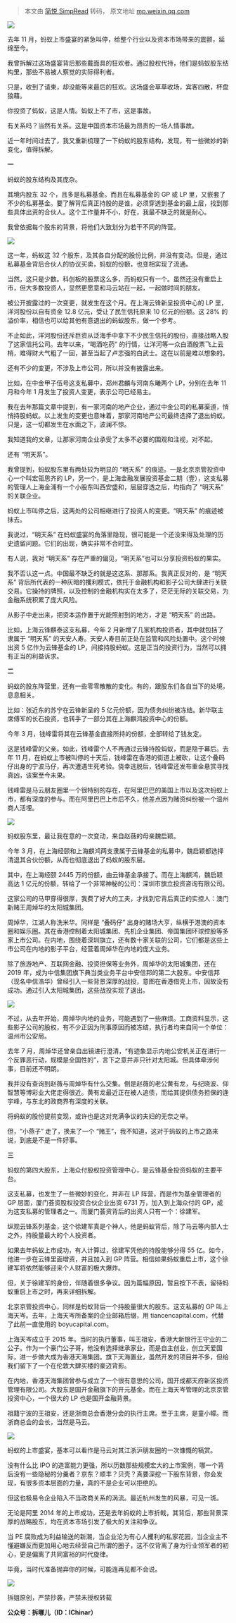 > 本文由 [简悦 SimpRead](http://ksria.com/simpread/) 转码， 原文地址 [mp.weixin.qq.com](https://mp.weixin.qq.com/s/mWCU4YClRaiyVKgAxrgM7Q)

![](https://mmbiz.qpic.cn/mmbiz_png/mSsv2dSDHMXKHF9JrmmiaOEEqobCPnq3abP97HpvSg6SEwVHHRMACc6DemN8Cy0IYLmRUTcfXsy8Ze9bOvAco1w/640?wx_fmt=png)

去年 11 月，蚂蚁上市盛宴的紧急叫停，给整个行业以及资本市场带来的震颤，延绵至今。  

我曾拆解过这场盛宴背后那些戴面具的狂欢者。通过股权代持，他们是蚂蚁股东结构里，那些不易被人察觉的实际得利者。

只是，收到了请柬，却没能等来最后的狂欢。这场盛会草草收场，宾客四散，杯盘狼藉。

你投资了蚂蚁，这是人情。蚂蚁上不了市，这是事故。

有关系吗？当然有关系。这是中国资本市场最为昂贵的一场人情事故。

近一年时间过去了，我又重新梳理了一下蚂蚁的股东结构，发现，有一些微妙的新变化，值得拆解。

**一**

蚂蚁的股东结构及其庞杂。

其境内股东 32 个，且多是私募基金。而且在私募基金的 GP 或 LP 里，又嵌套了不少的私募基金。要了解背后真正持股的是谁，必须穿透到基金的最上层，找到那些具体出资的合伙人。这个工作量并不小，好在，我最不缺乏的就是耐心。

我曾依据每个股东的背景，将他们大致划分为若干不同的阵营。

![](https://mmbiz.qpic.cn/mmbiz_png/mSsv2dSDHMW6ibwEZMdXiczww4ngeLOnzGleXsKUwYuC4bfib0viaczQurWKgvqno223iaYrxUF7DyLafLsTaeXpWUg/640?wx_fmt=png)

这一年，蚂蚁这 32 个股东，及其各自分配的股份比例，并没有变动。但是，通过私募基金背后合伙人的协议买卖，蚂蚁的份额，也变相实现了流通。

当然，这只是少数。科创板的股票这么多，而蚂蚁只有一个。虽然还没有重启上市，但大多数投资人，显然更愿意和马云站在一起，一起做时间的朋友。

被公开披露过的一次变更，就发生在这个月。在上海云锋新呈投资中心的 LP 里，洋河股份以自有资金 12.8 亿元，受让了民生信托原来 10 亿元的份额。这 28% 的溢价率，相信也可以给其他有意退出的蚂蚁股东，做一个参考。

不止如此，洋河股份还斥巨资从泛海手中拿下不少民生信托的股份，直接战略入股了这家信托公司。去年以来，“喝酒吃药” 的行情，让洋河等一众白酒股票飞上云梢，难得财大气粗了一回，甚至当起了卢志强的白武士。这在以前是难以想象的。

还有不少的变更，不涉及上市公司，所以并没有披露出来。

比如，在中金甲子伍号这支私募中，郑州君麟与河南东曦两个 LP，分别在去年 11 月和今年 1 月发生了投资人变更，表示公司已经易主。

我在去年那篇文章中提到，有一家河南的地产企业，通过中金公司的私募渠道，悄悄持股蚂蚁。以上发生的变更也意味着，那家河南地产公司最终选择了退出蚂蚁。只是，这一切都发生在水面之下，波澜不惊。

我知道我的文章，让那家河南企业承受了太多不必要的围观和注视，对不起。

还有 “明天系”。

我曾提到，蚂蚁股东里有两处较为明显的 “明天系” 的痕迹。一是北京京管投资中心一个叫宏瓴思齐的 LP，另一个，是上海金融发展投资基金二期（壹），这支私募的管理人上海金浦有一个小股东叫西安盛和，层层穿透之后，均指向了 “明天系” 的关联企业。

蚂蚁上市叫停之后，这两处的公司相继进行了投资人的变更。“明天系” 的痕迹被抹去。

我说过，“明天系” 在蚂蚁盛宴的角落里隐现，很可能是一个还没来得及处理的历史遗留问题。它们的出现，确实非常不合时宜。

有人说，我对 “明天系” 存在严重的偏见，“明天系”也可以分享投资蚂蚁的果实。

我不否认这一点。中国最不缺乏的就是这这系、那那系。我真正反对的，是 “明天系” 背后所代表的一种灰暗的攫利模式，依托于金融机构和影子公司大肆进行关联交易。它操持的牌照，以及控制的金融机构实在太多了，茫茫无际的关联交易，为金融系统积累了庞大风险。

从影子中走出来，把资本运作置于光能照射到的地方，才是 “明天系” 的出路。

比如，上海云锋麒泰这支私募，今年 2 月新增了几家机构投资者，其中就包括了隶属于 “明天系” 的天安人寿。天安人寿目前正处在监管和风险处置中。这个时候出资 5 亿作为云锋基金的 LP，间接持股蚂蚁。这是正当的投资行为，当然可以拥有正当的利益诉求。

**二**

蚂蚁的股东阵营里，还有一些零零散散的变化。有的，跟股东们各自当下的处境，息息相关。

比如：张近东的苏宁在云锋新呈的 5 亿元份额，因为债务纠纷被冻结。新华联主席傅军的长石投资，也转手了一部分其在上海麒鸿投资中心的份额。

今年 3 月，钱峰雷将其在云锋基金直接所持的份额，全部转给了钱友定。

这是钱峰雷的父亲。如此，钱峰雷个人不再通过云锋持股蚂蚁，而是隐于幕后。去年 11 月，在蚂蚁上市被叫停的十天后，钱峰雷在香港的街道上被砍，让这个叠码仔出身的宁波马仔，再次遭遇生死考验。侥幸逃脱后，钱峰雷还发布重金悬赏寻找真凶，该案至今未果。

钱峰雷是马云朋友圈里一个很特别的存在，在阿里巴巴的美国上市以及这次蚂蚁上市，都有深度的参与。而在阿里巴巴上市后不久，他差点因为赌资纠纷被一个温州商人活埋。

![](https://mmbiz.qpic.cn/mmbiz_jpg/mSsv2dSDHMWeOYhMkMkvmiatDKaCvmM7Au2eNadQiaQmaGcX8p7aXtJpuwMQjy7sFuN4YyLKju7nUV8mM5xBD25Q/640?wx_fmt=jpeg)

蚂蚁股东里，最让我在意的一次变动，来自赵薇的母亲魏启颖。

今年 3 月，在上海经颐和上海麒鸿两支隶属于云锋基金的私募中，魏启颖都选择清退其合伙份额，从而也彻底退出了蚂蚁的股东层。

其中，在上海经颐 2445 万的份额，由云锋基金承接了。而在上海麒鸿，魏启颖高达 1 亿元的份额，转给了一个非常神秘的公司：深圳市旗立投资咨询有限公司。

这家公司的马甲穿得很厚，我费了好大的工夫，才找到它背后真正的实控人：澳门新赌王周焯华的太阳城集团。

周焯华，江湖人称洗米华。同样是 “叠码仔” 出身的赌场大亨，纵横于港澳的资本圈和娱乐圈。其在香港控制着太阳城集团、先机企业集团、帝国集团环球控股等多家上市公司。在内地，围绕着深圳旗立，还有数十家关联的公司，它们都是这些上市公司在内地的影子平台，经营着周焯华在内地的庞大业务。

除了旅游地产、互联网金融、投资担保等业务外，周焯华的太阳城集团，还在 2019 年，成为中信集团旗下典当类业务平台中安信邦的第二大股东。中安信邦（现名中信浩华）曾经引入一些背景深厚的战投，意图在香港借壳上市，因故没有成功。通过引入太阳城集团，这些战投实现了退出。

![](https://mmbiz.qpic.cn/mmbiz_jpg/mSsv2dSDHMXRGzbvgSKHfbE444dyprr34sk3aH3k37hMreiaMB2r5ZqZCqicGKE3ARBmsYsXdkmfygskEnb9icY8w/640?wx_fmt=jpeg)

不过，从去年开始，周焯华内地的业务，可能遇到了一些麻烦。工商资料显示，这些影子公司的股权，有不少正因为刑事原因而被冻结，执行者均来自同一个单位：温州市公安局。

去年 7 月，周焯华还曾亲自出镜进行澄清，“有迹象显示内地公安机关正在进行一个反罪恶行动，规模是全国性的”，言下之意并非只针对太阳城。但具体牵涉何事，目前还不明朗。

我并没有查询到赵薇与周焯华有什么交集。倒是赵薇的老公黄有龙，与纪晓波、仰智慧等博彩业大佬走得很近。黄有龙最近正在被人追债，而给其提供债务担保的逄宇峰，与东北的政商界有深度的关联。

将蚂蚁的股份提前变现，或许也是这对充满争议的夫妇的无奈之举。

但，“小燕子” 走了，换来了一个 “赌王”，我不知道，这对于蚂蚁的上市之路来说，到底是不是一件好事。

**三**

蚂蚁的第四大股东，上海众付股权投资管理中心，是云锋基金投资蚂蚁的主要平台。

这支私募，也发生了一些微妙的变化，并非在 LP 阵营，而是作为基金管理者的 GP 层面，厦门荟资股权投资合伙企业出资 6731 万，加入到上海众付的 GP，成为这支私募的管理者之一。而厦门荟资背后的出资人只有一个：徐建军。

纵观云锋系列基金，这个徐建军真是个神人，他是蚂蚁背后，除了马云等内部人士之外，持股量最大的个人投资者。

如果去年蚂蚁上市成功，有人计算过，徐建军凭他的持股能够分得 55 亿。如今，他进一步在云锋里面增资，并且加入到 GP 阵营。相信如果蚂蚁重启上市，这个徐建军将依然能够迎来个人财富的极大爆炸。

但，关于徐建军的身份，伴随着很多争议。因为篇幅原因，暂且按下不表，留待蚂蚁重启上市之时，再来详细拆解。

北京京管投资中心，同样是蚂蚁背后一个持股量很大的股东。这支私募的 GP 叫上海天岑。去年，上海天岑所备案的企业邮箱后缀，用 tiancencapital.com，代替了此前一直使用的 boyucapital.com。  

上海天岑成立于 2015 年。当时的执行董事，叫王祖安，香港大新银行王守业的二公子。作为一个豪门公子哥，他没有选择继承家业，而是自主创业，创立天爱国际，进一步做大成为香港天海集团。旗下天海置业，虽然开发的项目并不多，但给我们留下了一个在伦敦大肆买楼的豪迈背影。

在内地，香港天海集团曾参与成立了一个很有意思的公司，国开成都天府新区投资管理有限公司。大股东是国开金融旗下的开元基金。而在上海天岑管理的北京京管投资中心，一个很大的 LP 也是国开金融背景。

祖籍宁波的王祖安，还是浙商总会香港分会的执行主席。至于主席，是童小幪。而浙商总会的会长，当然是马云。

![](https://mmbiz.qpic.cn/mmbiz_jpg/mSsv2dSDHMXRGzbvgSKHfbE444dyprr3DQPDnFwW0xtWdIy4o32SAbgKVFQgx5AGGEqUZ1PQ9x5cnlLbKyajsw/640?wx_fmt=jpeg)

蚂蚁的上市盛宴，基本可以看作是马云对其江浙沪朋友圈的一次慷慨的犒赏。

没有什么比 IPO 的造富能力更强，所以历数那些规模宏大的上市案例，哪一个背后没有一些隐秘的分羹者？京东？顺丰？贝壳？真要深挖一下股东背景，你会发现，有很多资本层面的力量，真的不是企业可以拒绝的。

但这也极易令企业陷入不当政商关系的涡流。最近杭州发生的风暴，可见一斑。

无论是阿里 2014 年的上市成功，还是去年蚂蚁的上市折戟，其背后，那些背景深厚的战略股东，均在资本市场引发了极大的关注和争议。

当 PE 腐败成为利益输送的新潮，当企业沦为有心人攫利的私家花园，当企业主不懂避嫌反而更加用心地去经营自己所谓的圈子，这不仅背离了身为行业领军者的初心，更是偏离了共同富裕的时代旋律。

毕竟，当时代准备抛弃你的时候，可能连再见都不会说。

![](https://mmbiz.qpic.cn/mmbiz/wyice8kFQhf5geQK3gu2FUugjB8iaSGpjOibWUia4QehSEgQPXnSY4P2ynK2DGoDaKTVribwg2LnUvb0pxq1y0qRm4g/640?wx_fmt=png)

拆姐原创，严禁抄袭，严禁未授权转载

**公众号：拆哪儿（ID：IChinar）**